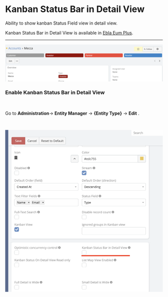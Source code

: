 # Kanban Status Bar in Detail View

Ability to show kanban Status Field view in detail view.

Kanban Status Bar in Detail View is available
in [Ebla Eum Plus](https://www.eblasoft.com.tr/espocrm-extension-page/espocrm-kanban-board).


---

![Kanban Status Bar in Detail View](../../_static/images/extensions/enum-plus/kanban-status-bar-in-detail-view.png)

### Enable Kanban Status Bar in Detail View

<br>

Go to **Administration**-> **Entity Manager** -> **{Entity Type}** -> **Edit** .


<br>

![Enable Kanban Status Bar in Detail View](../../_static/images/extensions/enum-plus/entity-param.png)